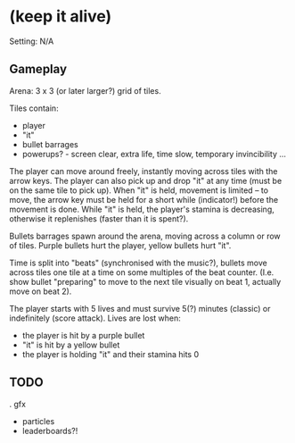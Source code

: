 # (keep it alive)

Setting: N/A

## Gameplay

Arena: 3 x 3 (or later larger?) grid of tiles.

Tiles contain:
 - player
 - "it"
 - bullet barrages
 - powerups? - screen clear, extra life, time slow, temporary invincibility ...

The player can move around freely, instantly moving across tiles with the arrow keys. The player can also pick up and drop "it" at any time (must be on the same tile to pick up). When "it" is held, movement is limited – to move, the arrow key must be held for a short while (indicator!) before the movement is done. While "it" is held, the player's stamina is decreasing, otherwise it replenishes (faster than it is spent?).

Bullets barrages spawn around the arena, moving across a column or row of tiles. Purple bullets hurt the player, yellow bullets hurt "it".

Time is split into "beats" (synchronised with the music?), bullets move across tiles one tile at a time on some multiples of the beat counter. (I.e. show bullet "preparing" to move to the next tile visually on beat 1, actually move on beat 2).

The player starts with 5 lives and must survive 5(?) minutes (classic) or indefinitely (score attack). Lives are lost when:
 - the player is hit by a purple bullet
 - "it" is hit by a yellow bullet
 - the player is holding "it" and their stamina hits 0

## TODO

 . gfx
   - particles
 - leaderboards?!
